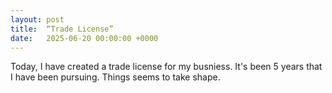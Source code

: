 ```yaml
---
layout: post
title:  “Trade License”
date:   2025-06-20 00:00:00 +0000
---
```


Today, I have created a trade license for my busniess. It's been 5 years that I have been pursuing. Things seems to take shape.
